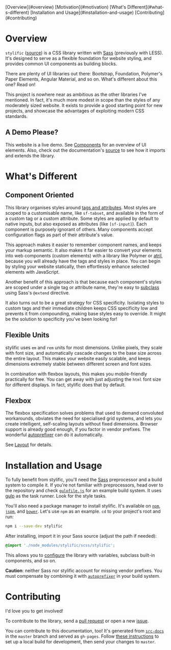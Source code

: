 <!-- TOC -->
<div sf-collapse doc-toc theme="text-accent">
  <label class="active" theme="accent"></label>
  <sf-collapse-body>
    [Overview](#overview)
    [Motivation](#motivation)
    [What's Different](#what-s-different)
    [Installation and Usage](#installation-and-usage)
    [Contributing](#contributing)
  </sf-collapse-body>
</div>

# Overview

`stylific` ([source](https://github.com/Mitranim/stylific)) is a CSS library
written with [Sass](http://sass-lang.com) (previously with LESS). It's designed
to serve as a flexible foundation for website styling, and provides common UI
components as building blocks.

There are plenty of UI libraries out there: Bootstrap, Foundation, Polymer's
Paper Elements, Angular Material, and so on. What's different about this one?
Read on!

This project is nowhere near as ambitious as the other libraries I've mentioned.
In fact, it's much more modest in scope than the styles of any moderately sized
website. It exists to provide a good starting point for new projects, and
showcase the advantages of exploiting modern CSS standards.

## A Demo Please?

This website is a live demo. See [Components](components/) for an overview of
UI elements. Also, check out the documentation's
[source](https://github.com/Mitranim/stylific/tree/master/src-docs) to see how
it imports and extends the library.

# What's Different

## Component Oriented

This library organises styles around [tags and
attributes](https://github.com/Mitranim/stylific/tree/master/scss/components).
Most styles are scoped to a customisable name, like `sf-tabset`, and available
in the form of a custom tag or a custom attribute. Some styles are applied by
default to native inputs, but also exposed as attributes (like `[sf-input]`).
Each component is purposely ignorant of others. Many components accept
configuration flags as part of their attribute's value.

This approach makes it easier to remember component names, and keeps your markup
semantic. It also makes it far easier to convert your elements into web
components (custom elements) with a library like Polymer or
[atril](http://mitranim.com/atril/), because you will already have the tags
and styles in place. You can begin by styling your website statically, then
effortlessly enhance selected elements with JavaScript.

Another benefit of this approach is that because each component's styles are
scoped under a single tag or attribute name, they're easy to
[subclass](configuration/#subclassing) using Sass's `@extend`
directive.

It also turns out to be a great strategy for CSS specificity. Isolating styles
to custom tags and their immediate children keeps CSS specificity low and
prevents it from compounding, making base styles easy to override. It might be
the solution to specificity you've been looking for!

## Flexible Units

stylific uses `em` and `rem` units for most dimensions. Unlike pixels, they
scale with font size, and automatically cascade changes to the base size across
the entire layout. This makes your website easily scalable, and keeps dimensions
extremely stable between different screen and font sizes.

In combination with flexbox layouts, this makes you mobile-friendly practically
for free. You can get away with just adjusting the `html` font size for
different displays. In fact, stylific does that by default.

## Flexbox

The flexbox specification solves problems that used to demand convoluted
workarounds, obviates the need for specialised grid systems, and lets you create
intelligent, self-scaling layouts without fixed dimensions. Browser support is
already good enough, if you factor in vendor prefixes. The wonderful
[autoprefixer](https://github.com/postcss/autoprefixer) can do it automatically.

See [Layout](layout/) for details.

# Installation and Usage

To fully benefit from stylific, you'll need the [Sass](http://sass-lang.com)
preprocessor and a build system to compile it. If you're not familiar with
preprocessors, head over to the repository and check
[`gulpfile.js`](https://github.com/Mitranim/stylific/blob/master/gulpfile.js)
for an example build system. It uses [gulp](http://gulpjs.com) as the task
runner. Look for the style tasks.

You'll also need a package manager to install stylific. It's available on
[`npm`](https://www.npmjs.com), [`jspm`](http://jspm.io), and
[`bower`](http://bower.io). Let's use `npm` as an example. `cd` to your
project's root and run:

```sh
npm i --save-dev stylific
```

After installing, import it in your Sass source (adjust the path if needed):

```scss
@import './node_modules/stylific/scss/stylific';
```

This allows you to [configure](configuration/) the library with variables,
subclass built-in components, and so on.

**Caution**: neither Sass nor stylific account for missing vendor prefixes. You
must compensate by combining it with
[`autoprefixer`](https://github.com/postcss/autoprefixer) in your build system.

# Contributing

I'd love you to get involved!

To contribute to the library, send a
[pull request](https://github.com/Mitranim/stylific) or open a new
[issue](https://github.com/Mitranim/stylific/issues).

You can contribute to this documentation, too! It's generated from
[`src-docs`](https://github.com/Mitranim/stylific/tree/master/src-docs) in the
`master` branch and served as `gh-pages`. Follow
[these instructions](https://github.com/Mitranim/stylific/tree/gh-pages) to
set up a local build for development, then send your changes to `master`.
